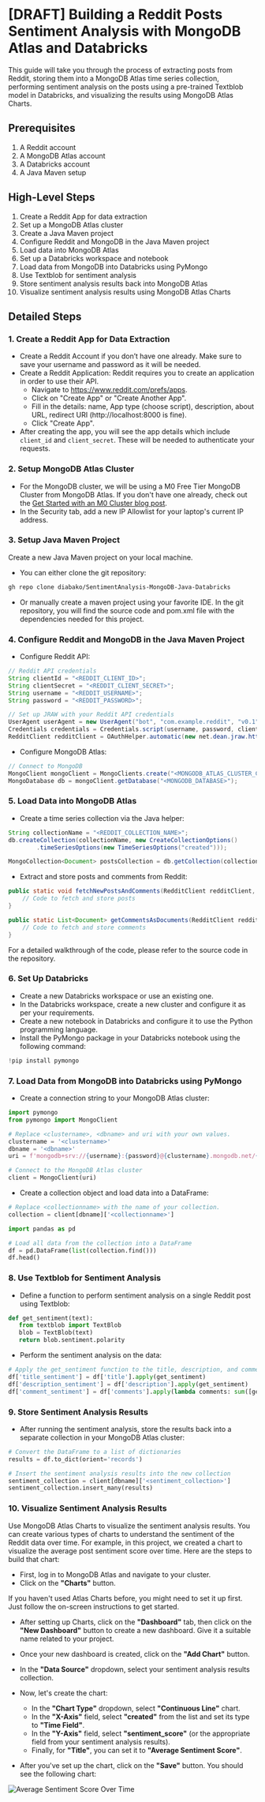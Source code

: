 # [DRAFT] Building a Reddit Posts Sentiment Analysis with MongoDB Atlas and Databricks 

This guide will take you through the process of extracting posts from Reddit, storing them into a MongoDB Atlas time series collection, performing sentiment analysis on the posts using a pre-trained Textblob model in Databricks, and visualizing the results using MongoDB Atlas Charts. 

## Prerequisites
1. A Reddit account
2. A MongoDB Atlas account
3. A Databricks account
4. A Java Maven setup

## High-Level Steps
1. Create a Reddit App for data extraction
2. Set up a MongoDB Atlas cluster
3. Create a Java Maven project
4. Configure Reddit and MongoDB in the Java Maven project
5. Load data into MongoDB Atlas
6. Set up a Databricks workspace and notebook
7. Load data from MongoDB into Databricks using PyMongo
8. Use Textblob for sentiment analysis
9. Store sentiment analysis results back into MongoDB Atlas
10. Visualize sentiment analysis results using MongoDB Atlas Charts

## Detailed Steps

### 1. Create a Reddit App for Data Extraction
- Create a Reddit Account if you don’t have one already. Make sure to save your username and password as it will be needed.
- Create a Reddit Application: Reddit requires you to create an application in order to use their API.
  - Navigate to https://www.reddit.com/prefs/apps.
  - Click on "Create App" or "Create Another App".
  - Fill in the details: name, App type (choose script), description, about URL, redirect URI (http://localhost:8000 is fine).
  - Click "Create App".
- After creating the app, you will see the app details which include `client_id` and `client_secret`. These will be needed to authenticate your requests.

### 2. Setup MongoDB Atlas Cluster
- For the MongoDB cluster, we will be using a M0 Free Tier MongoDB Cluster from MongoDB Atlas. If you don't have one already, check out the [Get Started with an M0 Cluster blog post](https://www.mongodb.com/developer/products/atlas/free-atlas-cluster/).
- In the Security tab, add a new IP Allowlist for your laptop's current IP address.

### 3. Setup Java Maven Project
Create a new Java Maven project on your local machine. 
- You can either clone the git repository:

```bash
gh repo clone diabako/SentimentAnalysis-MongoDB-Java-Databricks
```

- Or manually create a maven project using your favorite IDE. In the git repository, you will find the source code and pom.xml file with the dependencies needed for this project.

### 4. Configure Reddit and MongoDB in the Java Maven Project
- Configure Reddit API:

```java
// Reddit API credentials
String clientId = "<REDDIT_CLIENT_ID>";
String clientSecret = "<REDDIT_CLIENT_SECRET>";
String username = "<REDDIT_USERNAME>";
String password = "<REDDIT_PASSWORD>";

// Set up JRAW with your Reddit API credentials
UserAgent userAgent = new UserAgent("bot", "com.example.reddit", "v0.1", username);
Credentials credentials = Credentials.script(username, password, clientId, clientSecret);
RedditClient redditClient = OAuthHelper.automatic(new net.dean.jraw.http.OkHttpNetworkAdapter(userAgent), credentials);
```

- Configure MongoDB Atlas:

```java
// Connect to MongoDB
MongoClient mongoClient = MongoClients.create("<MONGODB_ATLAS_CLUSTER_CONNECTION_STRING>");
MongoDatabase db = mongoClient.getDatabase("<MONGODB_DATABASE>");
```

### 5. Load Data into MongoDB Atlas
- Create a time series collection via the Java helper:

```java
String collectionName = "<REDDIT_COLLECTION_NAME>";
db.createCollection(collectionName, new CreateCollectionOptions()
        .timeSeriesOptions(new TimeSeriesOptions("created")));

MongoCollection<Document> postsCollection = db.getCollection(collectionName);
```

- Extract and store posts and comments from Reddit:

```java
public static void fetchNewPostsAndComments(RedditClient redditClient, String subredditName, MongoCollection<Document> postsCollection) {
    // Code to fetch and store posts
}

public static List<Document> getCommentsAsDocuments(RedditClient redditClient, String postId) {
    // Code to fetch and store comments
}
```
For a detailed walkthrough of the code, please refer to the source code in the repository.

### 6. Set Up Databricks
- Create a new Databricks workspace or use an existing one.
- In the Databricks workspace, create a new cluster and configure it as per your requirements.
- Create a new notebook in Databricks and configure it to use the Python programming language.
- Install the PyMongo package in your Databricks notebook using the following command:

```python
!pip install pymongo
```

### 7. Load Data from MongoDB into Databricks using PyMongo
- Create a connection string to your MongoDB Atlas cluster:

```python
import pymongo
from pymongo import MongoClient

# Replace <clustername>, <dbname> and uri with your own values.
clustername = '<clustername>'
dbname = '<dbname>'
uri = f'mongodb+srv://{username}:{password}@{clustername}.mongodb.net/{dbname}?retryWrites=true&w=majority'

# Connect to the MongoDB Atlas cluster
client = MongoClient(uri)
```

- Create a collection object and load data into a DataFrame:

```python
# Replace <collectionname> with the name of your collection.
collection = client[dbname]['<collectionname>']

import pandas as pd

# Load all data from the collection into a DataFrame
df = pd.DataFrame(list(collection.find()))
df.head()
```

### 8. Use Textblob for Sentiment Analysis
- Define a function to perform sentiment analysis on a single Reddit post using Textblob:

```python
def get_sentiment(text):
   from textblob import TextBlob
   blob = TextBlob(text)
   return blob.sentiment.polarity
```

- Perform the sentiment analysis on the data:

```python
# Apply the get_sentiment function to the title, description, and comment columns of the DataFrame to calculate the sentiment score for each Reddit post
df['title_sentiment'] = df['title'].apply(get_sentiment)
df['description_sentiment'] = df['description'].apply(get_sentiment)
df['comment_sentiment'] = df['comments'].apply(lambda comments: sum([get_sentiment(comment['body']) for comment in comments])/len(comments) if comments else None)
```

### 9. Store Sentiment Analysis Results
- After running the sentiment analysis, store the results back into a separate collection in your MongoDB Atlas cluster:

```python
# Convert the DataFrame to a list of dictionaries
results = df.to_dict(orient='records')

# Insert the sentiment analysis results into the new collection
sentiment_collection = client[dbname]['<sentiment_collection>']
sentiment_collection.insert_many(results)
```

### 10. Visualize Sentiment Analysis Results
Use MongoDB Atlas Charts to visualize the sentiment analysis results. You can create various types of charts to understand the sentiment of the Reddit data over time. For example, in this project, we created a chart to visualize the average post sentiment score over time. Here are the steps to build that chart:

- First, log in to MongoDB Atlas and navigate to your cluster.
- Click on the **"Charts"** button.

If you haven't used Atlas Charts before, you might need to set it up first. Just follow the on-screen instructions to get started.

- After setting up Charts, click on the **"Dashboard"** tab, then click on the **"New Dashboard"** button to create a new dashboard. Give it a suitable name related to your project.
- Once your new dashboard is created, click on the **"Add Chart"** button.
- In the **"Data Source"** dropdown, select your sentiment analysis results collection.
- Now, let's create the chart:
   - In the **"Chart Type"** dropdown, select **"Continuous Line"** chart.
   - In the **"X-Axis"** field, select **"created"** from the list and set its type to **"Time Field"**.
   - In the **"Y-Axis"** field, select **"sentiment_score"** (or the appropriate field from your sentiment analysis results). 
   - Finally, for **"Title"**, you can set it to **"Average Sentiment Score"**.

- After you've set up the chart, click on the **"Save"** button. You should see the following chart:

![Average Sentiment Score Over Time](https://github.com/diabako/SentimentAnalysis-MongoDB-Java-Databricks/assets/84781155/f0339964-2462-4c5c-a95f-3089a80ec9c6)

